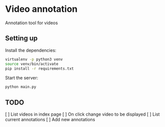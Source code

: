 # Video annotation

Annotation tool for videos

## Setting up

Install the dependencies:

```bash
virtualenv -p python3 venv
source venv/bin/activate
pip install -r requirements.txt
```

Start the server:

```bash
python main.py
```

## TODO

[ ] List videos in index page
[ ] On click change video to be displayed
[ ] List current annotations
[ ] Add new annotations
